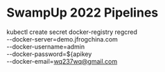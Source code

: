# SwampUp 2022 Pipelines

kubectl create secret docker-registry regcred \
  --docker-server=demo.jfrogchina.com \
  --docker-username=admin \
  --docker-password=${apikey \
  --docker-email=wq237wq@gmail.com